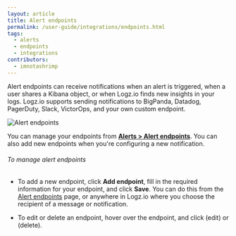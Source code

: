 ```yaml
---
layout: article
title: Alert endpoints
permalink: /user-guide/integrations/endpoints.html
tags:
  - alerts
  - endpoints
  - integrations
contributors:
  - imnotashrimp
---
```


Alert endpoints can receive notifications when an alert is triggered, when a user shares a Kibana object, or when Logz.io finds new insights in your logs. Logz.io supports sending notifications to BigPanda, Datadog, PagerDuty, Slack, VictorOps, and your own custom endpoint.

![Alert endpoints]({{site.baseurl}}/images/alerts/alerts--alert-endpoints.png)

You can manage your endpoints from [**Alerts > Alert endpoints**](https://app.logz.io/#/dashboard/alerts/endpoints). You can also add new endpoints when you're configuring a new notification.

###### To manage alert endpoints

* To add a new endpoint, click **Add endpoint**, fill in the required information for your endpoint, and click **Save**. You can do this from the [Alert endpoints](https://app.logz.io/#/dashboard/alerts/endpoints) page, or anywhere in Logz.io where you choose the recipient of a message or notification.

* To edit or delete an endpoint, hover over the endpoint, and click <i class="li li-pencil"></i> (edit) or <i class="li li-trash"></i> (delete).